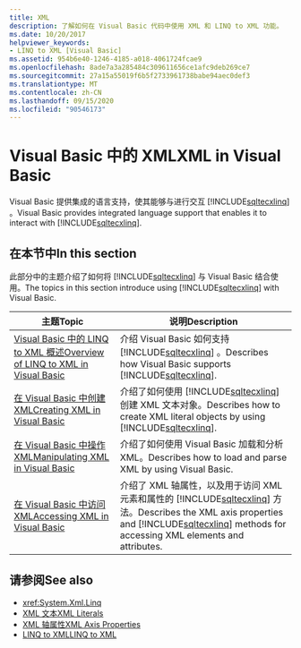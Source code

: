 ```yaml
---
title: XML
description: 了解如何在 Visual Basic 代码中使用 XML 和 LINQ to XML 功能。
ms.date: 10/20/2017
helpviewer_keywords:
- LINQ to XML [Visual Basic]
ms.assetid: 954b6e40-1246-4185-a018-4061724fcae9
ms.openlocfilehash: 8ade7a3a285484c309611656ce1afc9deb269ce7
ms.sourcegitcommit: 27a15a55019f6b5f2733961738babe94aec0def3
ms.translationtype: MT
ms.contentlocale: zh-CN
ms.lasthandoff: 09/15/2020
ms.locfileid: "90546173"
---
```

# <a name="xml-in-visual-basic"></a><span data-ttu-id="a0a3c-103">Visual Basic 中的 XML</span><span class="sxs-lookup"><span data-stu-id="a0a3c-103">XML in Visual Basic</span></span>

<span data-ttu-id="a0a3c-104">Visual Basic 提供集成的语言支持，使其能够与进行交互 [!INCLUDE[sqltecxlinq](~/includes/sqltecxlinq-md.md)] 。</span><span class="sxs-lookup"><span data-stu-id="a0a3c-104">Visual Basic provides integrated language support that enables it to interact with [!INCLUDE[sqltecxlinq](~/includes/sqltecxlinq-md.md)].</span></span>  
  
## <a name="in-this-section"></a><span data-ttu-id="a0a3c-105">在本节中</span><span class="sxs-lookup"><span data-stu-id="a0a3c-105">In this section</span></span>  

 <span data-ttu-id="a0a3c-106">此部分中的主题介绍了如何将 [!INCLUDE[sqltecxlinq](~/includes/sqltecxlinq-md.md)] 与 Visual Basic 结合使用。</span><span class="sxs-lookup"><span data-stu-id="a0a3c-106">The topics in this section introduce using [!INCLUDE[sqltecxlinq](~/includes/sqltecxlinq-md.md)] with Visual Basic.</span></span>  
  
|<span data-ttu-id="a0a3c-107">主题</span><span class="sxs-lookup"><span data-stu-id="a0a3c-107">Topic</span></span>|<span data-ttu-id="a0a3c-108">说明</span><span class="sxs-lookup"><span data-stu-id="a0a3c-108">Description</span></span>|  
|-----------|-----------------|  
|[<span data-ttu-id="a0a3c-109">Visual Basic 中的 LINQ to XML 概述</span><span class="sxs-lookup"><span data-stu-id="a0a3c-109">Overview of LINQ to XML in Visual Basic</span></span>](overview-of-linq-to-xml.md)|<span data-ttu-id="a0a3c-110">介绍 Visual Basic 如何支持 [!INCLUDE[sqltecxlinq](~/includes/sqltecxlinq-md.md)] 。</span><span class="sxs-lookup"><span data-stu-id="a0a3c-110">Describes how Visual Basic supports [!INCLUDE[sqltecxlinq](~/includes/sqltecxlinq-md.md)].</span></span>|  
|[<span data-ttu-id="a0a3c-111">在 Visual Basic 中创建 XML</span><span class="sxs-lookup"><span data-stu-id="a0a3c-111">Creating XML in Visual Basic</span></span>](creating-xml.md)|<span data-ttu-id="a0a3c-112">介绍了如何使用 [!INCLUDE[sqltecxlinq](~/includes/sqltecxlinq-md.md)] 创建 XML 文本对象。</span><span class="sxs-lookup"><span data-stu-id="a0a3c-112">Describes how to create XML literal objects by using [!INCLUDE[sqltecxlinq](~/includes/sqltecxlinq-md.md)].</span></span>|  
|[<span data-ttu-id="a0a3c-113">在 Visual Basic 中操作 XML</span><span class="sxs-lookup"><span data-stu-id="a0a3c-113">Manipulating XML in Visual Basic</span></span>](manipulating-xml.md)|<span data-ttu-id="a0a3c-114">介绍了如何使用 Visual Basic 加载和分析 XML。</span><span class="sxs-lookup"><span data-stu-id="a0a3c-114">Describes how to load and parse XML by using Visual Basic.</span></span>|  
|[<span data-ttu-id="a0a3c-115">在 Visual Basic 中访问 XML</span><span class="sxs-lookup"><span data-stu-id="a0a3c-115">Accessing XML in Visual Basic</span></span>](accessing-xml.md)|<span data-ttu-id="a0a3c-116">介绍了 XML 轴属性，以及用于访问 XML 元素和属性的 [!INCLUDE[sqltecxlinq](~/includes/sqltecxlinq-md.md)] 方法。</span><span class="sxs-lookup"><span data-stu-id="a0a3c-116">Describes the XML axis properties and [!INCLUDE[sqltecxlinq](~/includes/sqltecxlinq-md.md)] methods for accessing XML elements and attributes.</span></span>|  
  
## <a name="see-also"></a><span data-ttu-id="a0a3c-117">请参阅</span><span class="sxs-lookup"><span data-stu-id="a0a3c-117">See also</span></span>

- <xref:System.Xml.Linq>
- [<span data-ttu-id="a0a3c-118">XML 文本</span><span class="sxs-lookup"><span data-stu-id="a0a3c-118">XML Literals</span></span>](../../../language-reference/xml-literals/index.md)
- [<span data-ttu-id="a0a3c-119">XML 轴属性</span><span class="sxs-lookup"><span data-stu-id="a0a3c-119">XML Axis Properties</span></span>](../../../language-reference/xml-axis/index.md)
- [<span data-ttu-id="a0a3c-120">LINQ to XML</span><span class="sxs-lookup"><span data-stu-id="a0a3c-120">LINQ to XML</span></span>](../../../../standard/linq/linq-xml-overview.md)
